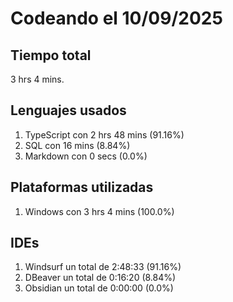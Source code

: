 # Codeando el 10/09/2025

## Tiempo total
3 hrs 4 mins.

## Lenguajes usados
1. TypeScript con 2 hrs 48 mins (91.16%)
1. SQL con 16 mins (8.84%)
1. Markdown con 0 secs (0.0%)

## Plataformas utilizadas
1. Windows con 3 hrs 4 mins (100.0%)

## IDEs
1. Windsurf un total de 2:48:33 (91.16%)
1. DBeaver un total de 0:16:20 (8.84%)
1. Obsidian un total de 0:00:00 (0.0%)
